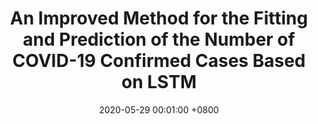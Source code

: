 ---
title: "An Improved Method for the Fitting and Prediction of the Number of COVID-19 Confirmed Cases Based on LSTM"
date: 2020-05-29 00:01:00 +0800
selected: false
pub: "Computers, Materials and Continua, SCI"
pub_date: "(2020)"
# abstract: >-
#     This paper presents an improved method for fitting and predicting the number of COVID-19 confirmed cases using LSTM.
# cover: /assets/images/covers/cover1.jpg
authors:
  - Bingjie Yan
  - Jun Wang
  - Zhen Zhang
  - Xiangyan Tang†
  - Yize Zhou
  - Guopeng Zheng
  - Qi Zou
  - Yao Lu
  - Boyi Liu
  - Wenxuan Tu
  - Neal Xiong 
links: 
  Paper: https://www.techscience.com/cmc/v64n3/39440/pdf 
  Bib: bib/yan2020improved.txt
---